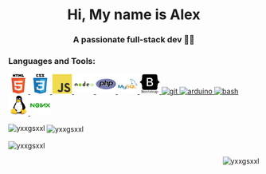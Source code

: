 <h1 align="center">Hi, My name is Alex</h1> 
<h3 align="center">A passionate full-stack dev 👩‍💻</h3>


<h3 align="left">Languages and Tools:</h3>
<p align="left">  <a href="https://www.w3.org/html/" target="_blank" rel="noreferrer" title="HTML5"> <img src="https://raw.githubusercontent.com/devicons/devicon/master/icons/html5/html5-original-wordmark.svg" alt="html5" width="40" height="40"/> </a> <a href="https://www.w3schools.com/css/" target="_blank" rel="noreferrer" title="CSS3"> <img src="https://raw.githubusercontent.com/devicons/devicon/master/icons/css3/css3-original-wordmark.svg" alt="css3" width="40" height="40"/> </a>  <a href="https://developer.mozilla.org/en-US/docs/Web/JavaScript" target="_blank" rel="noreferrer" title="Javascript"> <img src="https://raw.githubusercontent.com/devicons/devicon/master/icons/javascript/javascript-original.svg" alt="javascript" width="40" height="40"/> </a>  <a href="https://nodejs.org" target="_blank" rel="noreferrer" title="NodeJS"> <img src="https://raw.githubusercontent.com/devicons/devicon/master/icons/nodejs/nodejs-original-wordmark.svg" alt="nodejs" width="40" height="40"/> </a> <a href="https://www.php.net" target="_blank" rel="noreferrer" title="PHP"> <img src="https://raw.githubusercontent.com/devicons/devicon/master/icons/php/php-original.svg" alt="php" width="40" height="40"/> </a> <a href="https://www.mysql.com/" target="_blank" rel="noreferrer" title="MySQL"><img src="https://raw.githubusercontent.com/devicons/devicon/master/icons/mysql/mysql-original-wordmark.svg" alt="mysql" width="40" height="40"/> </a> <a href="https://getbootstrap.com" target="_blank" rel="noreferrer" title="Bootstrap"> <img src="https://raw.githubusercontent.com/devicons/devicon/master/icons/bootstrap/bootstrap-plain-wordmark.svg" alt="bootstrap" width="40" height="40"/> </a> <a href="https://git-scm.com/" target="_blank" rel="noreferrer" title="GIT"> <img src="https://www.vectorlogo.zone/logos/git-scm/git-scm-icon.svg" alt="git" width="40" height="40"/> </a> <a href="https://www.arduino.cc/" target="_blank" rel="noreferrer" title="Arduino"> <img src="https://cdn.worldvectorlogo.com/logos/arduino-1.svg" alt="arduino" width="40" height="40"/> </a> <a href="https://www.gnu.org/software/bash/" target="_blank" rel="noreferrer" title="Bash"> <img src="https://www.vectorlogo.zone/logos/gnu_bash/gnu_bash-icon.svg" alt="bash" width="40" height="40"/> </a> <a href="https://www.linux.org/" target="_blank" rel="noreferrer" title="Linux"> <img src="https://raw.githubusercontent.com/devicons/devicon/master/icons/linux/linux-original.svg" alt="linux" width="40" height="40"/> </a> <a href="https://www.nginx.com" target="_blank" rel="noreferrer" title="nginx"> <img src="https://raw.githubusercontent.com/devicons/devicon/master/icons/nginx/nginx-original.svg" alt="nginx" width="40" height="40"/></a></p>


<p><img align="left" src="https://github-readme-stats.vercel.app/api/top-langs?username=yxxgsxxl&show_icons=true&locale=en&layout=compact" alt="yxxgsxxl" /></p>

<p>&nbsp;<img align="center" src="https://github-readme-stats.vercel.app/api?username=yxxgsxxl&show_icons=true&locale=en" alt="yxxgsxxl" /></p>



<p><img align="center" src="https://github-readme-streak-stats.herokuapp.com/?user=yxxgsxxl&" alt="yxxgsxxl" /> <p align="right"> <img src="https://komarev.com/ghpvc/?username=yxxgsxxl&label=Profile%20views&color=009b77&style=flat" alt="yxxgsxxl" /> </p></p>

